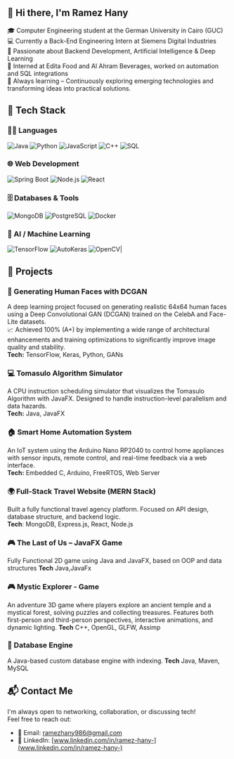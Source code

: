 ## 👋 Hi there, I'm Ramez Hany

🎓 Computer Engineering student at the German University in Cairo (GUC) <br>
💻 Currently a Back-End Engineering Intern at Siemens Digital Industries <br> 
🤖 Passionate about Backend Development, Artificial Intelligence & Deep Learning  
🔧 Interned at Edita Food and Al Ahram Beverages, worked on automation and SQL integrations  
🌱 Always learning – Continuously exploring emerging technologies and transforming ideas into practical solutions.

## 🧰 Tech Stack
### 🧑‍💻 Languages
![Java](https://img.shields.io/badge/Java-ED8B00?style=for-the-badge&logo=java&logoColor=white)
![Python](https://img.shields.io/badge/Python-3776AB?style=for-the-badge&logo=python&logoColor=white)
![JavaScript](https://img.shields.io/badge/JavaScript-F7DF1E?style=for-the-badge&logo=javascript&logoColor=black)
![C++](https://img.shields.io/badge/C++-00599C?style=for-the-badge&logo=c%2B%2B&logoColor=white)
![SQL](https://img.shields.io/badge/SQL-4479A1?style=for-the-badge&logo=postgresql&logoColor=white)

### 🌐 Web Development
![Spring Boot](https://img.shields.io/badge/Spring_Boot-6DB33F?style=for-the-badge&logo=spring-boot&logoColor=white)
![Node.js](https://img.shields.io/badge/Node.js-339933?style=for-the-badge&logo=node.js&logoColor=white)
![React](https://img.shields.io/badge/React-20232A?style=for-the-badge&logo=react&logoColor=61DAFB)

### 🗄️ Databases & Tools
![MongoDB](https://img.shields.io/badge/MongoDB-4EA94B?style=for-the-badge&logo=mongodb&logoColor=white)
![PostgreSQL](https://img.shields.io/badge/PostgreSQL-4169E1?style=for-the-badge&logo=postgresql&logoColor=white)
![Docker](https://img.shields.io/badge/Docker-2496ED?style=for-the-badge&logo=docker&logoColor=white)

### 🤖 AI / Machine Learning
![TensorFlow](https://img.shields.io/badge/TensorFlow-FF6F00?style=for-the-badge&logo=tensorflow&logoColor=white)
![AutoKeras](https://img.shields.io/badge/AutoKeras-2596be?style=for-the-badge)
![OpenCV](https://img.shields.io/badge/OpenCV-5C3EE8?style=for-the-badge&logo=opencv&logoColor=white)|

## 🚀 Projects
### 🧠  Generating Human Faces with DCGAN
A deep learning project focused on generating realistic 64x64 human faces using a Deep Convolutional GAN (DCGAN) trained on the CelebA and Face-Lite datasets.  
📈 Achieved 100% (A+) by implementing a wide range of architectural enhancements and training optimizations to significantly improve image quality and stability.  
**Tech:** TensorFlow, Keras, Python, GANs  
### 💻 Tomasulo Algorithm Simulator
A CPU instruction scheduling simulator that visualizes the Tomasulo Algorithm with JavaFX. Designed to handle instruction-level parallelism and data hazards.  
**Tech:** Java, JavaFX  
### 🏠 Smart Home Automation System
An IoT system using the Arduino Nano RP2040 to control home appliances with sensor inputs, remote control, and real-time feedback via a web interface.  
**Tech:** Embedded C, Arduino, FreeRTOS, Web Server  
### 🌍 Full-Stack Travel Website (MERN Stack)
Built a fully functional travel agency platform. Focused on API design, database structure, and backend logic. <br>
**Tech**: MongoDB, Express.js, React, Node.js
### 🎮 The Last of Us – JavaFX Game
Fully Functional 2D game using Java and JavaFX, based on OOP and data structures
**Tech** Java,JavaFx
### 🎮 Mystic Explorer - Game
An adventure 3D game where players explore an ancient temple and a mystical forest, solving puzzles and collecting treasures. Features both first-person and third-person perspectives, interactive animations, and dynamic lighting.
**Tech** C++, OpenGL, GLFW, Assimp
### 🤖 Database Engine 
A Java-based custom database engine with indexing.
**Tech** Java, Maven, MySQL
## 📬 Contact Me
I'm always open to networking, collaboration, or discussing tech!  
Feel free to reach out:
- 📧 Email: [ramezhany986@gmail.com](mailto:ramez.hany@example.com)
- 💼 LinkedIn: [www.linkedin.com/in/ramez-hany-](www.linkedin.com/in/ramez-hany-)

